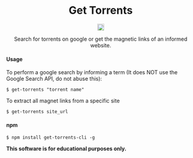 <h1 align="center">Get Torrents</h1>

<p align="center">
<a href="https://badge.fury.io/js/get-torrents-cli"><img src="https://badge.fury.io/js/get-torrents-cli.svg" alt="npm version" height="18"></a>
</p>

<p align="center">
  Search for torrents on google or get the magnetic links of an informed website.
</p>

#### Usage

To perform a google search by informing a term (It does NOT use the Google Search API, do not abuse this):

```
$ get-torrents "torrent name"
```

To extract all magnet links from a specific site

```
$ get-torrents site_url
```

#### npm

```
$ npm install get-torrents-cli -g
```


<b>This software is for educational purposes only.</b>
